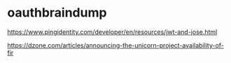 # oauthbraindump

https://www.pingidentity.com/developer/en/resources/jwt-and-jose.html

https://dzone.com/articles/announcing-the-unicorn-project-availability-of-fir
